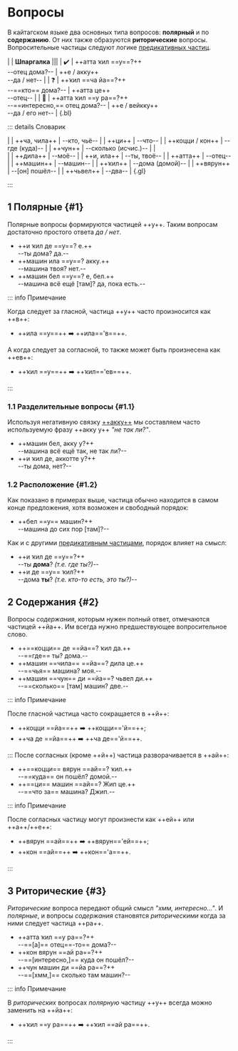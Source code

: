 # Вопросы

В кайтагском языке два основных типа вопросов: **полярный** и по **содержанию**. От них также образуются **риторические** вопросы. Вопросительные частицы следуют логике [предикативных частиц](predicatives).

|
| **Шпаргалка** |||
| ✔️ | ++атта ҡил ==у==?++ <br> --отец дома?-- | ++е / акку++ <br> --да / нет-- |
| ❓ | ++ҡил ==ча йа==?++ <br> --==кто== дома?-- | ++атта це++ <br> --отец-- |
| 🤔 | ++атта ҡил ==у ра==?++ <br> --==интересно,== отец дома?-- | ++е / вейкку++ <br> --да / его нет-- |
{.bl}

::: details Словарик

|
| ++ча, чила++ | --кто, чьё-- |
| ++ци++ | --что-- |
| ++коцци / кон++ | --где (куда)-- |
| ++чун++ | --сколько (исчис.)-- |
| <br> |
| ++дила++ | --моё-- |
| ++и, ила++ | --ты, твоё-- |
| ++атта++ | --отец-- |
| ++машин++ | --машин-- |
| ++ҡил++ | --дома (домой)-- |
| ++вярун++ | --[он] пошёл-- |
| ++чьвел++ | --два-- |
{.gl}

:::

## 1 Полярные {#1}

Полярные вопросы формируются частицей ++y++. Таким вопросам достаточно простого ответа *да / нет*.

- ++и ҡил де ==у==? е.++  
  --ты дома? да.--
- ++машин ила ==у==? акку.++  
  --машина твоя? нет.--
- ++машин бел ==у==? е, бел.++  
  --машина всё ещё [там]? да, пока есть.--

::: info Примечание

Когда следует за гласной, частица ++у++ часто произносится как ++в++:

- ++ила ==у==++ ➡️ ++ила=='в==++.
  
А когда следует за согласной, то также может быть произнесена как ++ев++:

- ++ҡил ==у==++ ➡️ ++ҡил=='ев==++.

:::

### 1.1 Разделительные вопросы {#1.1}

Используя негативную связку [++акку++](copulas.md#1.1) мы составляем часто используемую фразу ++акку у++ *"не так ли?"*.

- ++машин бел, акку у?++  
  --машина всё ещё так, не так ли?--
- ++и ҡил де, аккотте у?++  
  --ты дома, нет?--

### 1.2 Расположение {#1.2}

Как показано в примерах выше, частица обычно находится в самом конце предложения, хотя возможен и свободный порядок:

- ++бел ==у== машин?++  
  --машина до сих пор [там]?--

Как и с другими [предикативным частицами](predicatives), порядок влияет на смысл:

- ++и ҡил де ==у==?++  
  --ты **дома**? *(т.е. где ты?)*--
- ++и де ==у== ҡил?++  
  --дома **ты**? *(т.е. кто-то есть, это ты?)*--

## 2 Содержания {#2}

Вопросы *содержания*, которым нужен полный ответ, отмечаются частицей ++йа++. Им всегда нужно предшествующее вопросительное слово.

- ++==коцци== де ==йа==? ҡил да.++  
  --==где== ты? дома.--
- ++машин ==чила== ==йа==? дила це.++  
  --==чья== машина? моя.--
- ++машин ==чун== ди ==йа==? чьвел ди.++  
  --==сколько== [там] машин? две.--

::: info Примечание

После гласной частица часто сокращается в ++й++:  

- ++коцци ==йа==++ ➡️ ++коцци=='й==++;
- ++ча де ==йа==++ ➡️ ++ча де=='й==++.

:::
После согласных (кроме ++й++) частица разворачивается в ++ай++:

- ++==коцци== вярун ==ай==? ҡил.++  
  --==куда== он пошёл? домой.--
- ++==ци== машин ==ай==? Жип це.++  
  --==что за== машина? Джип.--

::: info Примечание

После согласных частицу могут произнести как ++ей++ или ++а++/++е++:  

- ++вярун ==ай==++ ➡️ ++вярун=='ей==++;
- ++кон ==ай==++ ➡️ ++кон=='а==++.

:::

## 3 Риторические {#3}

*Риторические* вопроса передают общий смысл *"хмм, интересно..."*. И *полярные*, и вопросы *содержания* становятся *риторическими* когда за ними следует частица ++ра++.

- ++атта ҡил ==у ра==?++  
  --==[а]== отец==-то== дома?--
- ++кон вярун ==ай ра==?++  
  --==[интересно,]== куда он пошёл?--
- ++чун машин ди ==йа ра==?++  
  --==[хмм,]== сколько там машин?--

::: info Примечание

В *риторических* вопросах *полярную* частицу ++у++ всегда можно заменить на ++йа++:

- ++ҡил ==у ра==++ ➡️ ++ҡил ==ай ра==++.

:::
